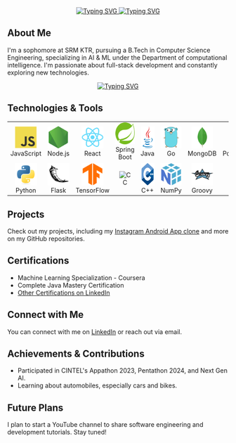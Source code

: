 <div align="center">
  <a href="https://git.io/typing-svg">
    <img src="https://readme-typing-svg.demolab.com?font=Nunito&size=37&pause=1000&color=FF007F&center=true&vCenter=true&width=600&lines=Namaste!+I'm+Ashwin+Sriramulu;A+Fullstack+Dev+in+the+Making" alt="Typing SVG" />
  </a>
  <a href="https://git.io/typing-svg">
    <img src="https://readme-typing-svg.demolab.com?font=Nunito&size=25&pause=1000&color=39FF14&center=true&vCenter=true&width=600&lines=Check+out+my+projects+and+repos!" alt="Typing SVG" />
  </a>
</div>

## About Me
I'm a sophomore at SRM KTR, pursuing a B.Tech in Computer Science Engineering, specializing in AI & ML under the Department of computational intelligence. I'm passionate about full-stack development and constantly exploring new technologies.

<div align="center">
  <a href="https://git.io/typing-svg">
    <img src="https://readme-typing-svg.demolab.com?font=Orbitron&size=20&duration=4000&pause=1000&color=FFFF33&center=true&vCenter=true&width=435&lines=Eat+%E2%86%92+Sleep+%E2%86%92+Code+%E2%86%92+Repeat" alt="Typing SVG" />
  </a>
</div>

## Technologies & Tools
<div align="center">
  <table>
    <tr>
      <td align="center" width="100">
        <img src="https://raw.githubusercontent.com/devicons/devicon/master/icons/javascript/javascript-original.svg" alt="JavaScript" width="50" height="50"/>
        <br>JavaScript
      </td>
      <td align="center" width="100">
        <img src="https://raw.githubusercontent.com/devicons/devicon/master/icons/nodejs/nodejs-original.svg" alt="Node.js" width="50" height="50"/>
        <br>Node.js
      </td>
      <td align="center" width="100">
        <img src="https://raw.githubusercontent.com/devicons/devicon/master/icons/react/react-original.svg" alt="React" width="50" height="50"/>
        <br>React
      </td>
      <td align="center" width="100">
        <img src="https://raw.githubusercontent.com/devicons/devicon/master/icons/spring/spring-original.svg" alt="Spring Boot" width="50" height="50"/>
        <br>Spring Boot
      </td>
      <td align="center" width="100">
        <img src="https://raw.githubusercontent.com/devicons/devicon/master/icons/java/java-original.svg" alt="Java" width="50" height="50"/>
        <br>Java
      </td>
      <td align="center" width="100">
        <img src="https://raw.githubusercontent.com/devicons/devicon/master/icons/go/go-original.svg" alt="Go" width="50" height="50"/>
        <br>Go
      </td>
      <td align="center" width="100">
        <img src="https://raw.githubusercontent.com/devicons/devicon/master/icons/mongodb/mongodb-original.svg" alt="MongoDB" width="50" height="50"/>
        <br>MongoDB
      </td>
      <td align="center" width="100">
        <img src="https://raw.githubusercontent.com/devicons/devicon/master/icons/postgresql/postgresql-original.svg" alt="PostgreSQL" width="50" height="50"/>
        <br>PostgreSQL
      </td>
    </tr>
    <tr>
      <td align="center" width="100">
        <img src="https://raw.githubusercontent.com/devicons/devicon/master/icons/python/python-original.svg" alt="Python" width="50" height="50"/>
        <br>Python
      </td>
      <td align="center" width="100">
        <img src="https://raw.githubusercontent.com/devicons/devicon/master/icons/flask/flask-original.svg" alt="Flask" width="50" height="50"/>
        <br>Flask
      </td>
      <td align="center" width="100">
        <img src="https://raw.githubusercontent.com/devicons/devicon/master/icons/tensorflow/tensorflow-original.svg" alt="TensorFlow" width="50" height="50"/>
        <br>TensorFlow
      </td>
      <td align="center" width="100">
        <img src="https://upload.wikimedia.org/wikipedia/commons/1/18/C_Programming_Language.svg" alt="C" width="50" height="50"/>
        <br>C
      </td>
      <td align="center" width="100">
        <img src="https://raw.githubusercontent.com/devicons/devicon/master/icons/cplusplus/cplusplus-original.svg" alt="C++" width="50" height="50"/>
        <br>C++
      </td>
      <td align="center" width="100">
        <img src="https://raw.githubusercontent.com/devicons/devicon/master/icons/numpy/numpy-original.svg" alt="NumPy" width="50" height="50"/>
        <br>NumPy
      </td>
            </td>
      <td align="center" width="100">
        <img src="https://raw.githubusercontent.com/devicons/devicon/master/icons/groovy/groovy-original.svg" alt="Groovy" width="50" height="50"/>
        <br>Groovy
      </td>
      <td align="center" width="100">
        <img src="https://raw.githubusercontent.com/devicons/devicon/master/icons/pandas/pandas-original.svg" alt="Pandas" width="50" height="50"/>
        <br>Pandas
      </td>
    </tr>
  </table>
</div>

## Projects
Check out my projects, including my <a href="https://github.com/ashwinsriramulu7/InstagramCloneAppAndroid">Instagram Android App clone</a> and more on my GitHub repositories.

## Certifications
- Machine Learning Specialization - Coursera
- Complete Java Mastery Certification
- [Other Certifications on LinkedIn](#)

## Connect with Me
You can connect with me on [LinkedIn](#) or reach out via email.

## Achievements & Contributions
- Participated in CINTEL's Appathon 2023, Pentathon 2024, and Next Gen AI.
- Learning about automobiles, especially cars and bikes.

## Future Plans
I plan to start a YouTube channel to share software engineering and development tutorials. Stay tuned!


